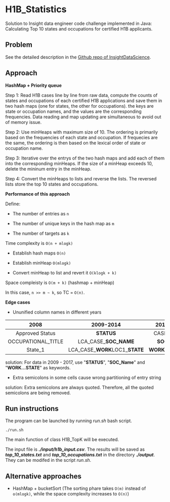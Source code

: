 # H1B_Statistics
Solution to Insight data engineer code challenge implemented in Java: Calculating Top 10 states and occupations for certified H1B applicants.

## Problem

See the detailed description in the [Github repo of InsightDataScience](https://github.com/InsightDataScience/h1b_statistics).

## Approach
**HashMap + Priority queue**

Step 1: Read H1B cases line by line from raw data, compute the counts of states and occupations of each certified H1B applications and save them in two hash maps (one for states, the other for occupations). the keys are state or occupation names, and the values are the corresponding frequencies. Data reading and map updating are simultaneous to avoid out of memory issue.

Step 2: Use minHeaps with maximum size of 10. The ordering is primarily based on the frequencies of each state and occupation. If frequecies are the same, the ordering is then based on the lexical order of state or occupation name.

Step 3: Iterative over the entrys of the two hash maps and add each of them into the corresponding minHeaps. If the size of a minHeap exceeds 10, delete the mininum entry in the minHeap.

Step 4: Convert the minHeaps to lists and reverse the lists. The reversed lists store the top 10 states and occupations.

**Performance of this approach**

Define:

- The number of entries as `n`

- The number of unique keys in the hash map as `m`

- The number of targets as `k`

Time complexity is `O(n + mlogk)`

- Establish hash maps `O(n)`

- Establish minHeap `O(mlogk)`

- Convert minHeap to list and revert it `O(klogk + k)`

Space compleisty is `O(m + k)` (hashmap + minHeap)

In this case, `n >> m ~ k`, so TC = `O(n)`.

**Edge cases**

- Ununified column names in different years

2008 | 2009-2014 | 2015 - 2017
:----:|:----------:|:-------------:
Approved Status | **STATUS** | CASE_**STATUS**
OCCUPATIONAL_TITLE | LCA_CASE_**SOC_NAME** | **SOC_NAME**
State_1 | LCA_CASE_**WORK**LOC1_**STATE** | **WORK**SITE_**STATE**

solution: For data in 2009 - 2017, use "**STATUS**", "**SOC_Name**" and "**WORK...STATE**" as keywords.

- Extra semicolons in some cells cause wrong partitioning of entry string

solution: Extra semicolons are always quoted. Therefore, all the quoted semicolons are being removed.

## Run instructions

The program can be launched by running *run.sh* bash script.

```
./run.sh
```
The main function of class H1B_TopK will be executed.

The input file is **_./input/h1b_input.csv_**. The results will be saved as **_top_10_states.txt_** and **_top_10_occupations.txt_** in the directory **_./output_**. They can be modifed in the script *run.sh*.

## Alternative approaches

- HashMap + bucketSort (The sorting phare takes `O(m)` instead of `o(mlogk)`, while the space complexity increases to `O(n)`)
